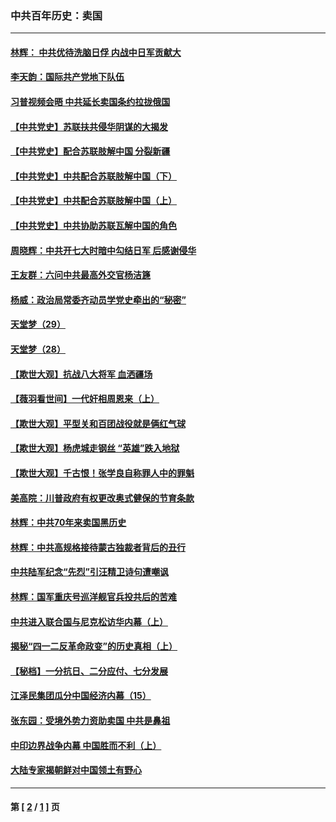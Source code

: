 ### 中共百年历史：卖国
---
#### [林辉： 中共优待洗脑日俘 内战中日军贡献大](../../pages/nf1176117/n13624644.md?03260430) 
#### [李天韵：国际共产党地下队伍](../../pages/nf1176117/n13611808.md?03260430) 
#### [习普视频会晤 中共延长卖国条约拉拢俄国](../../pages/nf1176117/n13060971.md?03260430) 
#### [【中共党史】苏联扶共侵华阴谋的大揭发](../../pages/nf1176117/n13056050.md?03260430) 
#### [【中共党史】配合苏联肢解中国 分裂新疆](../../pages/nf1176117/n13040700.md?03260430) 
#### [【中共党史】中共配合苏联肢解中国（下）](../../pages/nf1176117/n13035660.md?03260430) 
#### [【中共党史】中共配合苏联肢解中国（上）](../../pages/nf1176117/n13030262.md?03260430) 
#### [【中共党史】中共协助苏联瓦解中国的角色](../../pages/nf1176117/n13018109.md?03260430) 
#### [周晓辉：中共开七大时暗中勾结日军 后感谢侵华](../../pages/nf1176117/n12921960.md?03260430) 
#### [王友群：六问中共最高外交官杨洁篪](../../pages/nf1176117/n12836495.md?03260430) 
#### [杨威：政治局常委齐动员学党史牵出的“秘密”](../../pages/nf1176117/n12764642.md?03260430) 
#### [天堂梦（29）](../../pages/nf1176117/n12408465.md?03260430) 
#### [天堂梦（28）](../../pages/nf1176117/n12408309.md?03260430) 
#### [【欺世大观】抗战八大将军 血洒疆场](../../pages/nf1176117/n12357044.md?03260430) 
#### [【薇羽看世间】一代奸相周恩来（上）](../../pages/nf1176117/n12401109.md?03260430) 
#### [【欺世大观】平型关和百团战役就是俩红气球](../../pages/nf1176117/n12359157.md?03260430) 
#### [【欺世大观】杨虎城走钢丝 “英雄”跌入地狱](../../pages/nf1176117/n12358840.md?03260430) 
#### [【欺世大观】千古恨！张学良自称罪人中的罪魁](../../pages/nf1176117/n12358629.md?03260430) 
#### [美高院：川普政府有权更改奥式健保的节育条款](../../pages/nf1176117/n12242171.md?03260430) 
#### [林辉：中共70年来卖国黑历史](../../pages/nf1176117/n11552181.md?03260430) 
#### [林辉：中共高规格接待蒙古独裁者背后的丑行](../../pages/nf1176117/n11225005.md?03260430) 
#### [中共陆军纪念“先烈”引汪精卫诗句遭嘲讽](../../pages/nf1176117/n11153345.md?03260430) 
#### [林辉：国军重庆号巡洋舰官兵投共后的苦难](../../pages/nf1176117/n10997801.md?03260430) 
#### [中共进入联合国与尼克松访华内幕（上）](../../pages/nf1176117/n10138788.md?03260430) 
#### [揭秘“四一二反革命政变”的历史真相（上）](../../pages/nf1176117/n9996650.md?03260430) 
#### [【秘档】一分抗日、二分应付、七分发展](../../pages/nf1176117/n9331484.md?03260430) 
#### [江泽民集团瓜分中国经济内幕（15）](../../pages/nf1176117/n9268584.md?03260430) 
#### [张东园：受境外势力资助卖国 中共是鼻祖](../../pages/nf1176117/n9272480.md?03260430) 
#### [中印边界战争内幕 中国胜而不利（上）](../../pages/nf1176117/n9252458.md?03260430) 
#### [大陆专家揭朝鲜对中国领土有野心](../../pages/nf1176117/n9074056.md?03260430) 

---
#### 第 [ [2](./2.md?03260430) / [1](./1.md?03260430) ] 页

